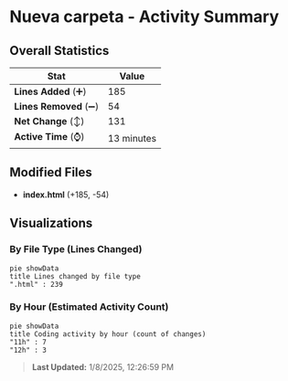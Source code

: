 # Nueva carpeta - Activity Summary 

## Overall Statistics

| Stat                   | Value                                                             |
| ---------------------- | ----------------------------------------------------------------- |
| **Lines Added** (➕)   | 185                                          |
| **Lines Removed** (➖) | 54                                        |
| **Net Change** (↕)    | 131                |
| **Active Time** (⌚)   | 13 minutes |


## Modified Files
- **index.html** (+185, -54)

## Visualizations

### By File Type (Lines Changed)

```mermaid
pie showData
title Lines changed by file type
".html" : 239
```

### By Hour (Estimated Activity Count)

```mermaid
pie showData
title Coding activity by hour (count of changes)
"11h" : 7
"12h" : 3
```


> **Last Updated:** 1/8/2025, 12:26:59 PM
